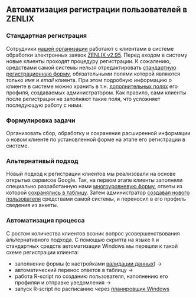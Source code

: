 ## Автоматизация регистрации пользователей в ZENLIX

### Стандартная регистрация
Сотрудники [нашей организации](http://e-tpp.org) работают с клиентами в системе обработки электронных заявок [ZENLIX v2.95](https://ru.zenlix.com/support/v295/obshchiy-princip-raboty-sistem). Перед входом в систему новые клиенты проходят процедуру регистрации. К сожалению, средствами самой системы нельзя отредактировать [стандартную регистрационную форму]( https://ru.zenlix.com/support/v295/registraciya-polzovatelya), обязательными полями которой являются только *имя* и *еmail* клиента. При этом подробную информацию о клиенте в системе можно хранить в т.н. [дополнительных полях](https://ru.zenlix.com/support/v295/registraciya-polzovatelya) его профиля, создаваемых администратором. Как правило, сами клиенты после регистрации не заполняют такие поля, что усложняет последующую работу с ними.

### Формулировка задачи
Организовать сбор, обработку и сохранение расширенной информации о новом клиенте по установленной форме на этапе его регистрации в системе.

### Альтернативый подход
Новый подход к регистрации клиентов мы реализовали на основе открытых сервисов Google. Так, на первом этапе клиенты заполняли специально разработанную нами [многоуровневую форму](https://docs.google.com/forms/d/e/1FAIpQLSeoVtfR2G0xCI2aqnWvQSeFQUQnt43xpvDDJLHBs3n0uiq2jA/viewform?hl=uk), ответы из которой [сохранялись в таблицу](https://support.google.com/docs/answer/2917686?hl=ru). Затем администратор [создавал нового пользователя](https://ru.zenlix.com/support/v295/dobavlenieizmenenie-polzovatelya) средствами самой системы, и переносил в его профиль сведения из анкеты.

### Автоматизация процесса
С ростом количества клиентов возник вопрос усовершенствования альтернативного подхода. С помощью скрипта на языке ```R``` и стандартных средств автоматизации Windows мы перешли к такой схеме регистрации клиента:

* заполнение формы (с настройками [валидации данных](https://support.google.com/docs/answer/3378864?hl=en)) ->
* автоматический перенос ответов в таблицу ->
* работа R-script по созданию пользователя, наполнению его профиляи и отправке уведомления ->
* запуск R-script по расписанию через [планировщик Windows](https://technet.microsoft.com/ru-ru/library/cc721931(v=ws.11).aspx)
